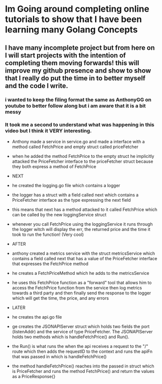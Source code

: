 



# Im Going around completing online tutorials to show that I have been learning many Golang Concepts

## I have many incomplete project but from here on I will start projects with the intention of completing them moving forwards! this will improve my github presence and show to show that I really do put the time in to better myself and the code I write.

### i wanted to keep the filing format the same as AnthonyGG on youtube to better follow along but i am aware that it is a bit messy

### It took me a second to understand what was happening in this video but I think it VERY interesting.

- Anthony made a service in service.go and made a interface with a method called FetchPrice and  empty struct called priceFetcher
- when he added the method FetchPrice to the empty struct he implicitly attacked the PriceFetcher interface to the priceFetcher struct because they both express a method of FetchPrice

- NEXT 
- he created the logging.go file which contains a logger
- the logger has a struct with a field called next which contains a PriceFetcher interface as the type expressing the next field
- this means that next has a method attacked to it called FetchPrice which can be called by the new loggingService struct
- whenever you call FetchPrice using the loggingService it runs through the logger witch will display the err, the returned price and the time it took to run the function! (Very cool)

- AFTER 
- anthony created a metrics service with the struct metricsService which contains a field called next that has a value of the PriceFetcher interface that expresses the FetchPrice method
- he creates a FetchPriceMethod which he adds to the metricsService 
- he uses this FetchPrice function as a "forward" tool that allows him to access the FetchPrice function from the service then log metrics towards a third party and then finally send the response to the logger which will get the time, the price, and any errors

- LATER
- he creates the api.go file
- ge creates the JSONAPIServer struct which holds two fields the port (listenAddr) and the service of type PriceFetcher. The JSONAPIServer holds two methods which is handleFetchPrice() and Run().
- the Run() is what runs the when the api receives a request to the "/" route which then adds the requestID to the context and runs the apiFn that was passed in which is handleFetchPrice()
- the method handleFetchPrice() reaches into the passed in struct which is PriceFetcher and runs the method FetchPrice() and return the values as a PriceResponse{}
